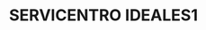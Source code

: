 ---
title: "SERVICENTRO IDEALES1"
url: /amelia-denis-de-icaza/servicentro-ideales1/
shop: reparación de automóviles
---